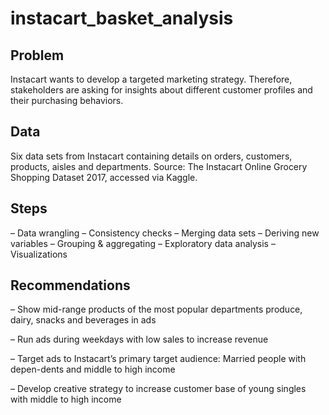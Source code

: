 # instacart_basket_analysis

## Problem
Instacart wants to develop a targeted marketing strategy. Therefore, stakeholders are asking for insights about different customer profiles and their purchasing behaviors.

## Data
Six data sets from Instacart containing details on orders, customers, products, aisles and departments. 
Source: The Instacart Online Grocery Shopping Dataset 2017, accessed via Kaggle.

## Steps
– Data wrangling
– Consistency checks
– Merging data sets
– Deriving new variables
– Grouping & aggregating
– Exploratory data analysis
– Visualizations

## Recommendations
– Show mid-range products of the most popular departments produce, dairy, snacks and beverages in ads

– Run ads during weekdays with low sales to increase revenue 

– Target ads to Instacart’s primary target audience:  Married people with depen-dents and middle to high income 

– Develop creative strategy to  increase customer base of young singles with middle to high income
